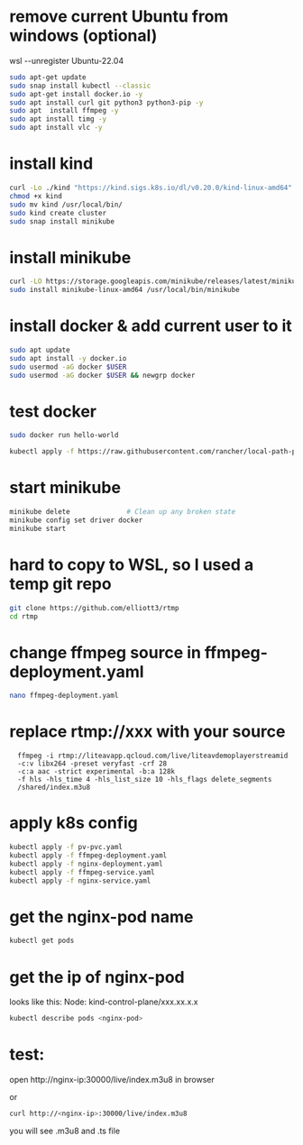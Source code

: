 # remove current Ubuntu from windows (optional)
wsl --unregister Ubuntu-22.04

```bash
sudo apt-get update
sudo snap install kubectl --classic
sudo apt-get install docker.io -y
sudo apt install curl git python3 python3-pip -y
sudo apt  install ffmpeg -y
sudo apt install timg -y
sudo apt install vlc -y
```

# install kind
```bash
curl -Lo ./kind "https://kind.sigs.k8s.io/dl/v0.20.0/kind-linux-amd64"
chmod +x kind
sudo mv kind /usr/local/bin/
sudo kind create cluster
sudo snap install minikube
```

# install minikube
```bash
curl -LO https://storage.googleapis.com/minikube/releases/latest/minikube-linux-amd64
sudo install minikube-linux-amd64 /usr/local/bin/minikube
```

# install docker & add current user to it
```bash
sudo apt update
sudo apt install -y docker.io
sudo usermod -aG docker $USER
sudo usermod -aG docker $USER && newgrp docker
```

# test docker
```bash
sudo docker run hello-world

kubectl apply -f https://raw.githubusercontent.com/rancher/local-path-provisioner/master/deploy/local-path-storage.yaml
```

# start minikube
```bash
minikube delete              # Clean up any broken state
minikube config set driver docker
minikube start
```

# hard to copy to WSL, so I used a temp git repo
```bash
git clone https://github.com/elliott3/rtmp
cd rtmp
```

# change ffmpeg source in ffmpeg-deployment.yaml
```bash 
nano ffmpeg-deployment.yaml
```

# replace rtmp://xxx with your source
      ffmpeg -i rtmp://liteavapp.qcloud.com/live/liteavdemoplayerstreamid
      -c:v libx264 -preset veryfast -crf 28
      -c:a aac -strict experimental -b:a 128k
      -f hls -hls_time 4 -hls_list_size 10 -hls_flags delete_segments
      /shared/index.m3u8

# apply k8s config
```bash
kubectl apply -f pv-pvc.yaml
kubectl apply -f ffmpeg-deployment.yaml
kubectl apply -f nginx-deployment.yaml
kubectl apply -f ffmpeg-service.yaml
kubectl apply -f nginx-service.yaml
```

# get the nginx-pod name
```bash
kubectl get pods
```

# get the ip of nginx-pod
<nginx-ip> looks like this: Node: kind-control-plane/xxx.xx.x.x

```bash
kubectl describe pods <nginx-pod>
```

# test:
open http://nginx-ip:30000/live/index.m3u8 in browser 

or 
```bash
curl http://<nginx-ip>:30000/live/index.m3u8
```
you will see .m3u8 and .ts file


